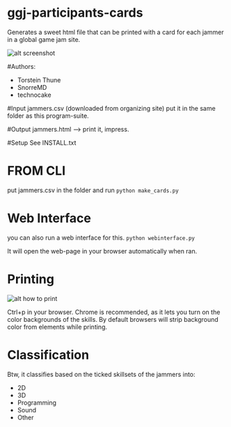 # ggj-participants-cards

Generates a sweet html file that can be printed with a card for each jammer in a global game jam site.

![alt screenshot](https://raw.github.com/technocake/ggj-participants-cards/master/screenshot.png)


#Authors:
* Torstein Thune
* SnorreMD
* technocake


#Input
  jammers.csv (downloaded from organizing site)
  put it in the same folder as this program-suite.

#Output
 jammers.html --> print it, impress.
 

#Setup
See INSTALL.txt

# FROM CLI
put jammers.csv in the folder and
run `python make_cards.py`


# Web Interface
you can also run a web interface for this. 
`python webinterface.py`

It will open the web-page in your browser automatically when ran.


# Printing
![alt how to print](https://raw.github.com/technocake/ggj-participants-cards/master/print-in-chrome.png)

Ctrl+p in your browser. 
Chrome is recommended, as it lets you turn on the color backgrounds of the skills. By default browsers will strip background color from elements while printing. 



 
# Classification
Btw, it classifies based on the ticked skillsets of the jammers into:

 * 2D
 * 3D
 * Programming
 * Sound
 * Other
 

